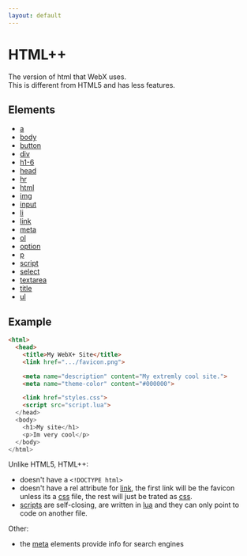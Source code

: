 ```yaml
---
layout: default
---
```

# HTML++
The version of html that WebX uses.\
This is different from HTML5 and has less features.

## Elements
- [a](a.md)
- [body](body.md)
- [button](button.md)
- [div](div.md)
- [h1-6](h1-6.md)
- [head](head.md)
- [hr](hr.md)
- [html](html.md)
- [img](img.md)
- [input](input.md)
- [li](li.md)
- [link](link.md)
- [meta](meta.md)
- [ol](ol.md)
- [option](option.md)
- [p](p.md)
- [script](script.md)
- [select](select.md)
- [textarea](textarea.md)
- [title](title.md)
- [ul](ul.md)

## Example
```html
<html>
  <head>
    <title>My WebX+ Site</title>
    <link href=".../favicon.png">

    <meta name="description" content="My extremly cool site.">
    <meta name="theme-color" content="#000000">

    <link href="styles.css">
    <script src="script.lua">
  </head>
  <body>
    <h1>My site</h1>
    <p>Im very cool</p>
  </body>
</html>
```
Unlike HTML5, HTML++:
- doesn't have a `<!DOCTYPE html>`
- doesn't have a rel attribute for [link](link.md), the first link will be the favicon unless its a [css](../css-3.25/index.md) file, the rest will just be trated as [css](../css-3.25/index.md).
- [scripts](script.md) are self-closing, are written in [lua](../lua/index.md) and they can only point to code on another file.

Other:
- the [meta](meta.md) elements provide info for search engines